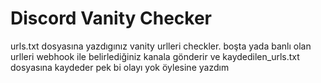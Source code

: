 # Discord Vanity Checker
 urls.txt dosyasına yazdıgınız vanity urlleri checkler. boşta yada banlı olan urlleri webhook ile belirlediğiniz kanala gönderir ve kaydedilen_urls.txt dosyasına kaydeder pek bi olayı yok öylesine yazdım
